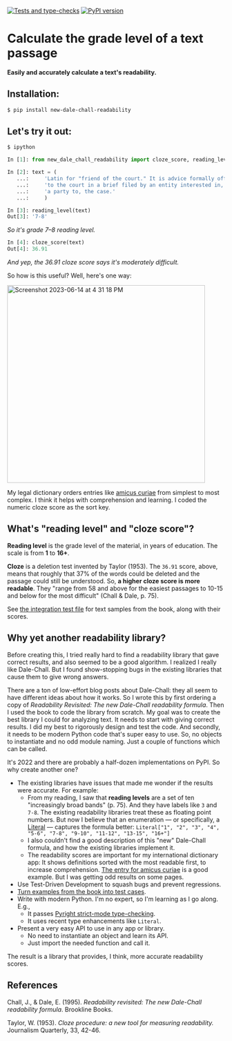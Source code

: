 [![Tests and type-checks](https://github.com/public-law/new-dale-chall-readability/actions/workflows/python-app.yml/badge.svg)](https://github.com/public-law/new-dale-chall-readability/actions/workflows/python-app.yml)  [![PyPI version](https://badge.fury.io/py/new-dale-chall-readability.svg)](https://badge.fury.io/py/new-dale-chall-readability)



# Calculate the grade level of a text passage

**Easily and accurately calculate a text's readability.**



## Installation:

```bash
$ pip install new-dale-chall-readability
```

## Let's try it out:

```bash
$ ipython
```

```python
In [1]: from new_dale_chall_readability import cloze_score, reading_level

In [2]: text = (
   ...:     'Latin for "friend of the court." It is advice formally offered '
   ...:     'to the court in a brief filed by an entity interested in, but not '
   ...:     'a party to, the case.'
   ...:     )

In [3]: reading_level(text)
Out[3]: '7-8'
```

_So it's grade 7–8 reading level._

```python
In [4]: cloze_score(text)
Out[4]: 36.91
```

_And yep, the 36.91 cloze score says it's moderately difficult._

So how is this useful? Well, here's one way:

<img width="458" alt="Screenshot 2023-06-14 at 4 31 18 PM" src="https://github.com/public-law/new-dale-chall-readability/assets/150670/8fb35c94-881a-4654-b48c-9d73ed914737">

My legal dictionary orders entries like [amicus curiae](https://www.public.law/dictionary/entries/amicus-curiae) from simplest to most complex. I think it helps with comprehension and learning. I coded the numeric cloze score as the sort key.



## What's "reading level" and "cloze score"?

**Reading level** is the grade level of the material, in years of education. The scale is from
**1** to **16+**.

**Cloze** is a deletion test invented by Taylor (1953). The `36.91` score, above, means that roughly that 37% of the words could be deleted and the passage could still be understood. So, **a
higher cloze score is more readable**. They "range from 58 and above for the easiest passages to 10-15 and below for the most difficult" (Chall & Dale, p. 75).

See [the integration test file](https://github.com/public-law/new-dale-chall-readability/blob/master/tests/integration_test.py) for text samples from the book, along with their scores. 

## Why yet another readability library?

Before creating this, I tried really hard to find a readability library that gave correct results, and also seemed to be a good algorithm. I realized I really like Dale-Chall. But I found show-stopping bugs in the existing libraries that cause them to give wrong answers.

There are a ton of low-effort blog posts about Dale-Chall: they all seem to have different ideas about how it works. So I wrote this by first ordering a copy of _Readability Revisited: The new Dale-Chall readability formula_. Then I used the book to code the library from scratch. My goal was to create the best library I could for analyzing text. It needs to start with giving correct results. I did my best to rigorously design and test the code. And secondly, it needs to be modern Python code that's super easy to use. So, no objects to instantiate and no odd module naming. Just a couple of functions which can be called.



It's 2022 and there are probably a half-dozen implementations on PyPI.
So why create another one?

* The existing libraries have issues that made me wonder if the results were accurate. For example:    
  * From my reading, I saw that **reading levels** are a set of
    ten "increasingly broad bands" (p. 75). 
    And they have labels like `3` and `7-8`.
    The existing readability libraries treat these as floating point numbers. 
    But now I believe that an enumeration — or specifically,
    a [Literal](https://docs.python.org/3/library/typing.html#typing.Literal) — captures the formula better:
    `Literal["1", "2", "3", "4", "5-6", "7-8", "9-10", "11-12", "13-15", "16+"]`
  * I also couldn't find a good description of this "new" Dale-Chall formula, and how the
    existing libraries implement it.
  * The readability scores are important for my international dictionary app: 
    It shows definitions sorted with the most readable first, to increase comprehension.
    [The entry for amicus curiae](https://www.public.law/dictionary/entries/amicus-curiae)
    is a good example.
    But I was getting odd results on some pages.
* Use Test-Driven Development to squash bugs and prevent regressions.
* [Turn examples from the book into test cases](https://github.com/public-law/new-dale-chall-readability/blob/master/tests/integration_test.py).
* Write with modern Python. I'm no expert, so I'm learning as I go along. E.g., 
  * It passes [Pyright strict-mode type-checking](https://github.com/public-law/new-dale-chall-readability/blob/master/pyproject.toml#L36-L47).
  * It uses recent type enhancements like `Literal`.
* Present a very easy API to use in any app or library.
  * No need to instantiate an object and learn its API.
  * Just import the needed function and call it.


The result is a library that provides, I think, more accurate readability scores.


## References

Chall, J., & Dale, E. (1995). _Readability revisited: The new Dale-Chall readability formula_.
Brookline Books.

Taylor, W. (1953). _Cloze procedure: a new tool for measuring readability._ Journalism Quarterly, 33, 42-46.
